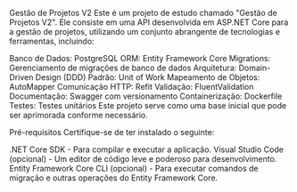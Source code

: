 Gestão de Projetos V2
Este é um projeto de estudo chamado "Gestão de Projetos V2". Ele consiste em uma API desenvolvida em ASP.NET Core para a gestão de projetos, utilizando um conjunto abrangente de tecnologias e ferramentas, incluindo:

Banco de Dados: PostgreSQL
ORM: Entity Framework Core
Migrations: Gerenciamento de migrações de banco de dados
Arquitetura: Domain-Driven Design (DDD)
Padrão: Unit of Work
Mapeamento de Objetos: AutoMapper
Comunicação HTTP: Refit
Validação: FluentValidation
Documentação: Swagger com versionamento
Containerização: Dockerfile
Testes: Testes unitários
Este projeto serve como uma base inicial que pode ser aprimorada conforme necessário.

Pré-requisitos
Certifique-se de ter instalado o seguinte:

.NET Core SDK - Para compilar e executar a aplicação.
Visual Studio Code (opcional) - Um editor de código leve e poderoso para desenvolvimento.
Entity Framework Core CLI (opcional) - Para executar comandos de migração e outras operações do Entity Framework Core.